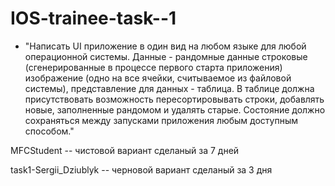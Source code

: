 IOS-trainee-task--1
===================
+ "Написать UI приложение в один вид на любом языке для любой операционной системы.
Данные - рандомные данные строковые (сгенерированные в процессе первого старта приложения)
изображение (одно на все ячейки, считываемое из файловой системы), представление для данных - таблица. 
В таблице должна присутствовать возможность пересортировывать строки, добавлять новые, заполненные рандомом и удалять старые.
Состояние должно сохраняться между запусками приложения любым доступным способом."


MFCStudent               -- чистовой вариант сделаный за 7 дней
 
task1-Sergii_Dziublyk    -- черновой вариант сделаный за 3 дня
